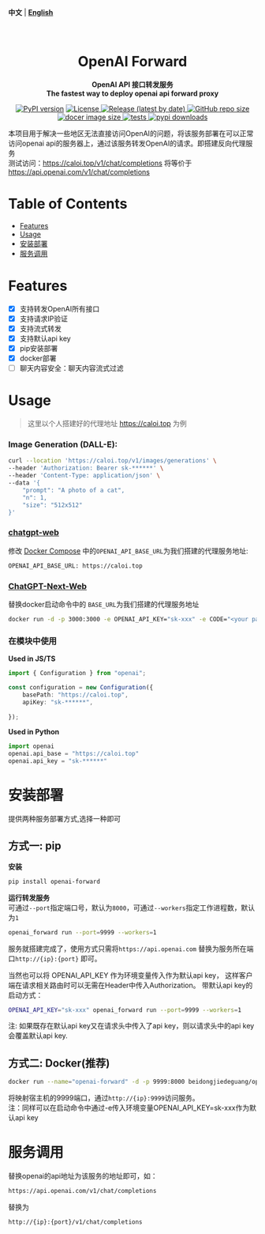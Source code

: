 **中文** | [**English**](./README_EN.md)

<h1 align="center">
    <br>
    OpenAI Forward
    <br>
</h1>
<p align="center">
    <b> OpenAI API 接口转发服务 <br/>
    The fastest way to deploy openai api forward proxy </b>
</p>

[//]: # (    <a href="https://github.com/beidongjiedeguang">)
[//]: # (        <img alt="name" src="https://img.shields.io/badge/author-@kunyuan-orange.svg?style=flat-square&logo=appveyor">)
[//]: # (    </a>)
[//]: # (    <a href="https://github.com/beidongjiedeguang/openai-forward/stargazers">)
[//]: # (        <img alt="starts" src=https://img.shields.io/github/stars/beidongjiedeguang/openai-forward?style=social>)
[//]: # (    </a>)
[//]: # ([![Downloads]&#40;https://static.pepy.tech/badge/openai-forward/month&#41;]&#40;https://pepy.tech/project/openai-forward&#41;)
[//]: # (    <a href="https://codecov.io/gh/beidongjiedeguang/openai-forward">)
[//]: # (        <img alt="codecov" src="https://codecov.io/gh/beidongjiedeguang/openai-forward/branch/dev/graph/badge.svg">)
[//]: # (    </a>)

<p align="center">
    <a href="https://pypi.org/project/openai-forward/"><img src="https://img.shields.io/pypi/v/openai-forward?color=brightgreen" alt="PyPI version" ></a>
    <a href="https://github.com/beidongjiedeguang/openai-forward/blob/main/LICENSE">
        <img alt="License" src="https://img.shields.io/github/license/beidongjiedeguang/openai-forward.svg?color=blue&style=flat-square">
    </a>
    <a href="https://github.com/beidongjiedeguang/openai-forward/releases">
        <img alt="Release (latest by date)" src="https://img.shields.io/github/v/release/beidongjiedeguang/openai-forward">
    </a>
    <a href="https://github.com/beidongjiedeguang/openai-forward">
        <img alt="GitHub repo size" src="https://img.shields.io/github/repo-size/beidongjiedeguang/openai-forward">
    </a>
    <a href="https://hub.docker.com/r/beidongjiedeguang/openai-forward">
        <img alt="docer image size" src="https://img.shields.io/docker/image-size/beidongjiedeguang/openai-forward?style=flat&label=docker image">
    </a>
    <a href="https://github.com/beidongjiedeguang/openai-forward/actions/workflows/run_tests.yaml">
        <img alt="tests" src="https://img.shields.io/github/actions/workflow/status/beidongjiedeguang/openai-forward/run_tests.yml?label=tests">
    </a>
    <a href="https://pypi.org/project/openai_forward/">
        <img alt="pypi downloads" src="https://img.shields.io/pypi/dm/openai_forward">
    </a>

</p>



本项目用于解决一些地区无法直接访问OpenAI的问题，将该服务部署在可以正常访问openai api的服务器上，通过该服务转发OpenAI的请求。即搭建反向代理服务  
测试访问：https://caloi.top/v1/chat/completions 将等价于 https://api.openai.com/v1/chat/completions

# Table of Contents

- [Features](#Features)
- [Usage](#Usage)
- [安装部署](#安装部署)
- [服务调用](#服务调用)


# Features
- [x] 支持转发OpenAI所有接口
- [x] 支持请求IP验证
- [x] 支持流式转发
- [x] 支持默认api key
- [x] pip安装部署
- [x] docker部署
- [ ] 聊天内容安全：聊天内容流式过滤

# Usage
> 这里以个人搭建好的代理地址 https://caloi.top 为例

### Image Generation (DALL-E):
```bash
curl --location 'https://caloi.top/v1/images/generations' \
--header 'Authorization: Bearer sk-******' \
--header 'Content-Type: application/json' \
--data '{
    "prompt": "A photo of a cat",
    "n": 1,
    "size": "512x512"
}'
```

### [chatgpt-web](https://github.com/Chanzhaoyu/chatgpt-web)
修改 [Docker Compose](https://github.com/Chanzhaoyu/chatgpt-web#docker-compose) 中的`OPENAI_API_BASE_URL`为我们搭建的代理服务地址:
```bash
OPENAI_API_BASE_URL: https://caloi.top 
```

### [ChatGPT-Next-Web](https://github.com/Yidadaa/ChatGPT-Next-Web)
替换docker启动命令中的 `BASE_URL`为我们搭建的代理服务地址
```bash
docker run -d -p 3000:3000 -e OPENAI_API_KEY="sk-xxx" -e CODE="<your password>" -e BASE_URL="caloi.top" yidadaa/chatgpt-next-web
```


### 在模块中使用

**Used in JS/TS**
```typescript
import { Configuration } from "openai";

const configuration = new Configuration({
    basePath: "https://caloi.top",
    apiKey: "sk-******",
    
});
```
**Used in Python**  
```python
import openai
openai.api_base = "https://caloi.top"
openai.api_key = "sk-******"
```

# 安装部署
提供两种服务部署方式,选择一种即可

## 方式一:  pip
**安装**
```bash
pip install openai-forward
```
**运行转发服务**  
可通过`--port`指定端口号，默认为`8000`，可通过`--workers`指定工作进程数，默认为`1`
```bash
openai_forward run --port=9999 --workers=1
```
服务就搭建完成了，使用方式只需将`https://api.openai.com` 替换为服务所在端口`http://{ip}:{port}` 即可。  

当然也可以将 OPENAI_API_KEY 作为环境变量传入作为默认api key， 这样客户端在请求相关路由时可以无需在Header中传入Authorization。
带默认api key的启动方式：
```bash
OPENAI_API_KEY="sk-xxx" openai_forward run --port=9999 --workers=1
```
注: 如果既存在默认api key又在请求头中传入了api key，则以请求头中的api key会覆盖默认api key.


## 方式二: Docker(推荐) 
```bash
docker run --name="openai-forward" -d -p 9999:8000 beidongjiedeguang/openai-forward:latest 
```
将映射宿主机的9999端口，通过`http://{ip}:9999`访问服务。  
注：同样可以在启动命令中通过-e传入环境变量OPENAI_API_KEY=sk-xxx作为默认api key

# 服务调用
替换openai的api地址为该服务的地址即可，如：
```bash
https://api.openai.com/v1/chat/completions
```
替换为
```bash
http://{ip}:{port}/v1/chat/completions
```